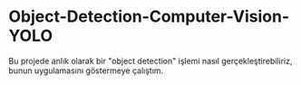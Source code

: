 # Object-Detection-Computer-Vision-YOLO

Bu projede anlık olarak bir "object detection" işlemi nasıl gerçekleştirebiliriz, bunun uygulamasını göstermeye çalıştım.

